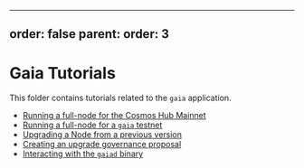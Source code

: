***

order: false
parent:
order: 3
--------

# Gaia Tutorials

This folder contains tutorials related to the `gaia` application.

*   [Running a full-node for the Cosmos Hub Mainnet](./join-mainnet.md)
*   [Running a full-node for a `gaia` testnet](./join-testnet.md)
*   [Upgrading a Node from a previous version](./upgrade-node.md)
*   [Creating an upgrade governance proposal](./live-upgrade-tutorial.md)
*   [Interacting with the `gaiad` binary](./gaiad.md)
